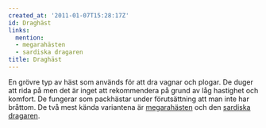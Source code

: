 ```yaml
---
created_at: '2011-01-07T15:28:17Z'
id: Draghäst
links:
  mention:
  - megarahästen
  - sardiska dragaren
title: Draghäst
---
```


En grövre typ av häst som används för att dra vagnar och plogar. De duger att rida på men det är
inget att rekommendera på grund av låg hastighet och komfort. De fungerar som packhästar under
förutsättning att man inte har bråttom. De två mest kända variantena är [megarahästen] och den
[sardiska dragaren].

  [megarahästen]: megarahästen
  [sardiska dragaren]: sardiska_dragaren

